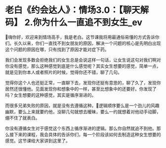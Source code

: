 # 老白《约会达人》：情场3.0：【聊天解码】 2.你为什么一直追不到女生_ev

🎼嗨你好，欢迎来到情场高手，我是老白。这节课我将用最通俗易懂的方式告诉你们。长久以来，你们一直找不到女朋友的原因，解决一个问题的核心是先明白出现这个问题的原因在哪，只有找到了原因才能对症下药。

我们会发现多数会拒绝我们的女生总是会说这样一句话，让女生说这句对我们啊对你没有感觉，那么这种感觉到底是什么感觉呢？其实女生想要的感觉，简单一点，就是见到你本人或者照片的时候，觉得你还不错，聊了几句。

觉得你这个人也还挺正常，一直聊下去，发现你还挺有意思的，聊了久了，发现你居然还很懂他。见面发现你和想象中的一样，甚至比想象中的还要好。你发现了吗？女生想要的这种感觉，其实是循序渐进的。

而很多兄弟失败的原因，就是没有去遵循这种。🎼逻辑顺序要么是一个劲儿的风趣幽默，要么上来就要约他，没聊几句就想去暧昧，要么一约就想着对他动手动脚，绷不住了就表白。

你没有遵循女生对于感觉这个东西上循序渐进的逻辑。那么你自然就追不到他。那么接下来的课程，我会具体的告诉你们，每一个阶段该如何去制造这种女生想要的感觉。这节课给大家讲到这里了。

